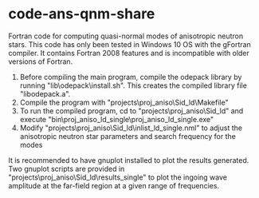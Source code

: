 # code-ans-qnm-share
Fortran code for computing quasi-normal modes of anisotropic neutron stars.
This code has only been tested in Windows 10 OS with the gFortran compiler. It contains Fortran 2008 features and is incompatible with older versions of Fortran.

1. Before compiling the main program, compile the odepack library by running "lib\odepack\install.sh". This creates the compiled library file "libodepack.a".
2. Compile the program with "projects\proj_aniso\Sid_ld\Makefile"
3. To run the compiled program, cd to "projects\proj_aniso\Sid_ld" and execute "bin\proj_aniso_ld_single\proj_aniso_ld_single.exe"
4. Modify "projects\proj_aniso\Sid_ld\inlist_ld_single.nml" to adjust the anisotropic neutron star parameters and search frequency for the modes

It is recommended to have gnuplot installed to plot the results generated. Two gnuplot scripts are provided in "projects\proj_aniso\Sid_ld\results_single\" to plot the ingoing wave amplitude at the far-field region at a given range of frequencies.
